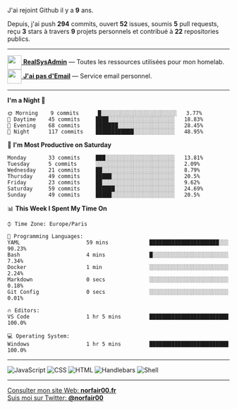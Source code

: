 J'ai rejoint Github il y a **9** ans.

Depuis, j'ai push **294** commits, ouvert **52** issues, soumis **5** pull requests, reçu **3** stars à travers **9** projets personnels et contribué à **22** repositories publics.

---

[<img src="https://avatars2.githubusercontent.com/u/64165263?s=96&v=4" width="32" height="32" align="center"> **RealSysAdmin**](https://github.com/realsysadmin-icu) — Toutes les ressources utilisées pour mon homelab.  
[<img src="https://avatars1.githubusercontent.com/u/65110091?s=96&v=4" width="32" height="32" align="center"> **J'ai pas d'Email**](https://github.com/jaipasdemail) — Service email personnel.  

---

<!--START_SECTION:waka-->
**I'm a Night 🦉** 

```text
🌞 Morning    9 commits      █░░░░░░░░░░░░░░░░░░░░░░░░   3.77% 
🌆 Daytime    45 commits     ████░░░░░░░░░░░░░░░░░░░░░   18.83% 
🌃 Evening    68 commits     ███████░░░░░░░░░░░░░░░░░░   28.45% 
🌙 Night      117 commits    ████████████░░░░░░░░░░░░░   48.95%

```
📅 **I'm Most Productive on Saturday** 

```text
Monday       33 commits     ███░░░░░░░░░░░░░░░░░░░░░░   13.81% 
Tuesday      5 commits      ░░░░░░░░░░░░░░░░░░░░░░░░░   2.09% 
Wednesday    21 commits     ██░░░░░░░░░░░░░░░░░░░░░░░   8.79% 
Thursday     49 commits     █████░░░░░░░░░░░░░░░░░░░░   20.5% 
Friday       23 commits     ██░░░░░░░░░░░░░░░░░░░░░░░   9.62% 
Saturday     59 commits     ██████░░░░░░░░░░░░░░░░░░░   24.69% 
Sunday       49 commits     █████░░░░░░░░░░░░░░░░░░░░   20.5%

```


📊 **This Week I Spent My Time On** 

```text
⌚︎ Time Zone: Europe/Paris

💬 Programming Languages: 
YAML                     59 mins             ██████████████████████░░░   90.23% 
Bash                     4 mins              █░░░░░░░░░░░░░░░░░░░░░░░░   7.34% 
Docker                   1 min               ░░░░░░░░░░░░░░░░░░░░░░░░░   2.24% 
Markdown                 0 secs              ░░░░░░░░░░░░░░░░░░░░░░░░░   0.18% 
Git Config               0 secs              ░░░░░░░░░░░░░░░░░░░░░░░░░   0.01%

🔥 Editors: 
VS Code                  1 hr 5 mins         █████████████████████████   100.0%

💻 Operating System: 
Windows                  1 hr 5 mins         █████████████████████████   100.0%

```


<!--END_SECTION:waka-->

---

![JavaScript](https://img.shields.io/static/v1?style=for-the-badge&label=JavaScript&color=555&labelColor=%23f1e05a&message=72%25)
![CSS](https://img.shields.io/static/v1?style=for-the-badge&label=CSS&color=555&labelColor=%23563d7c&message=21%25)
![HTML](https://img.shields.io/static/v1?style=for-the-badge&label=HTML&color=555&labelColor=%23e34c26&message=5.2%25)
![Handlebars](https://img.shields.io/static/v1?style=for-the-badge&label=Handlebars&color=555&labelColor=%23f7931e&message=1.5%25)
![Shell](https://img.shields.io/static/v1?style=for-the-badge&label=Shell&color=555&labelColor=%2389e051&message=0.1%25)

---

[Consulter mon site Web: **norfair00.fr**](https://norfair00.fr/)  
[Suis moi sur Twitter: **@norfair00**](https://twitter.com/norfair00)
